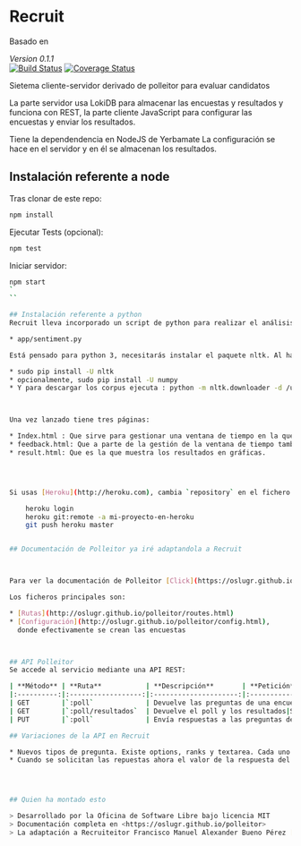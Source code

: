 # Recruit
Basado en 

_Version 0.1.1_    
[![Build Status](https://travis-ci.org/oslugr/polleitor.svg?branch=master)](https://travis-ci.org/oslugr/polleitor)
[![Coverage Status](https://coveralls.io/repos/github/oslugr/polleitor/badge.svg?branch=master)](https://coveralls.io/github/oslugr/polleitor?branch=master)

Sietema cliente-servidor derivado de polleitor para evaluar candidatos

La parte servidor usa LokiDB para almacenar las encuestas y resultados y funciona con REST, la parte cliente JavaScript para configurar las encuestas y enviar los resultados.

Tiene la dependendencia en NodeJS de Yerbamate
La configuración se hace en el servidor y en él se almacenan los resultados.

## Instalación referente a node

Tras clonar de este repo:
```bash
npm install
```

Ejecutar Tests (opcional):
```bash
npm test
```

Iniciar servidor:
```bash
npm start
`
``

## Instalación referente a python
Recruit lleva incorporado un script de python para realizar el análisis de sentimentos de los comentarios.

* app/sentiment.py

Está pensado para python 3, necesitarás instalar el paquete nltk. Al hacer npm install se ejecuta install_sentiment_python.sh que lanza el primer y el tercer punto de la siguiente lista:

* sudo pip install -U nltk
* opcionalmente, sudo pip install -U numpy
* Y para descargar los corpus ejecuta : python -m nltk.downloader -d /usr/local/share/nltk_data -u https://gist.githubusercontent.com/demidovakatya/61dab385d74065ae825c80496a197980/raw/c6ff7fbf44265c7f8c9e961e3e1158cd812d6af1/index.xml all 



Una vez lanzado tiene tres páginas:

* Index.html : Que sirve para gestionar una ventana de tiempo en la que permanecerá abierta
* feedback.html: Que a parte de la gestión de la ventana de tiempo también es la que recoge las respuestas a las cuestiones configuradas.
* result.html: Que es la que muestra los resultados en gráficas.




Si usas [Heroku](http://heroku.com), cambia `repository` en el fichero de configuración `app.json` y

    heroku login
	heroku git:remote -a mi-proyecto-en-heroku
	git push heroku master


## Documentación de Polleitor ya iré adaptandola a Recruit



Para ver la documentación de Polleitor [Click](https://oslugr.github.io/polleitor) 

Los ficheros principales son:

* [Rutas](http://oslugr.github.io/polleitor/routes.html)
* [Configuración](http://oslugr.github.io/polleitor/config.html),
  donde efectivamente se crean las encuestas



## API Polleitor
Se accede al servicio mediante una API REST:

| **Método** | **Ruta**           | **Descripción**       | **Petición**| **Respuesta**|
|:----------:|:------------------:|:---------------------:|:-----------:|:------------:|
| GET        |`:poll`             | Devuelve las preguntas de una encuesta |Sin cuerpo en la petición|`[{question,[options],id}]`|
| GET        |`:poll/resultados`  | Devuelve el poll y los resultados|Sin cuerpo en la petición|`[{question,[options],id,[answers]}]`|
| PUT        |`:poll`             | Envía respuestas a las preguntas de un poll |`[{id,answer}]`|`{poll,updates,failedUpdates}`|

## Variaciones de la API en Recruit

* Nuevos tipos de pregunta. Existe options, ranks y textarea. Cada uno se presenta de una forma y se controla su guardado de forma diferente.
* Cuando se solicitan las repuestas ahora el valor de la respuesta del usuario que la solicita está en el campo value y todas las respuestas incluyendo la propia están almacenadas en el array datas_answer. También se devuelve el token del usuario que lo solicita; esto es útil para temas de comprobación y selección.




## Quien ha montado esto

> Desarrollado por la Oficina de Software Libre bajo licencia MIT
> Documentación completa en <https://oslugr.github.io/polleitor>
> La adaptación a Recruiteitor Francisco Manuel Alexander Bueno Pérez [@Phoenix_alx](https://github.com/PhoenixAlx).
